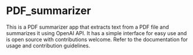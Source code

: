 # PDF_summarizer
This is a PDF summarizer app that extracts text from a PDF file and summarizes it using OpenAI API. It has a simple interface for easy use and is open source with contributions welcome. Refer to the documentation for usage and contribution guidelines.
